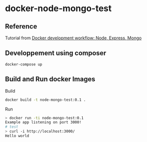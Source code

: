 # docker-node-mongo-test

## Reference

Tutorial from [Docker development workflow: Node, Express, Mongo](https://medium.com/@sunnykay/docker-development-workflow-node-express-mongo-4bb3b1f7eb1e#.nl5y3gtgf)

## Developpement using composer

```
docker-compose up
```

## Build and Run docker Images

Build

```bash
docker build -t node-mongo-test:0.1 .
```

Run

```bash
> docker run -ti node-mongo-test:0.1 
Example app listening on port 3000!
# test
> curl -i http://localhost:3000/
Hello world
```

